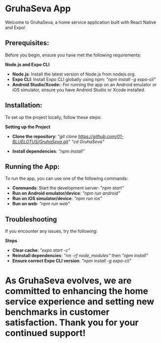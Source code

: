# GruhaSeva App

Welcome to GruhaSeva, a home service application built with React Native and Expo!

## Prerequisites: 

Before you begin, ensure you have met the following requirements:

**Node.js and Expo CLI**
- **Node.js**: Install the latest version of Node.js from nodejs.org.
- **Expo CLI**: Install Expo CLI globally using npm: *"npm install -g expo-cli"*
- **Android Studio/Xcode:**: For running the app on an Android emulator or iOS simulator, ensure you have Android Studio or Xcode installed.


## Installation:

To set up the project locally, follow these steps:

**Setting up the Project**

- **Clone the repository**: 
 *"git clone https://github.com/01-BLUELOTUS/GruhaSeva.git"* 
 *"cd GruhaSeva"*

- **Install dependencies**: *"npm install"*


## Running the App:

To run the app, you can use one of the following commands:

- **Commands**: Start the development server: *"npm start"*
- **Run on Android emulator/device**: *"npm run android"*
- **Run on iOS simulator/device**: *"npm run ios"*
- **Run on web**: *"npm run web"*


## Troubleshooting

If you encounter any issues, try the following:

**Steps**

- **Clear cache**: *"expo start -c"*
- **Reinstall dependencies**: *"rm -rf node_modules"* then *"npm install"*
- **Ensure correct Expo CLI version**: *"npm install -g expo-cli"*



<h1>As GruhaSeva evolves, we are committed to enhancing the home service experience and setting new benchmarks in customer satisfaction. Thank you for your continued support!<h1/>

